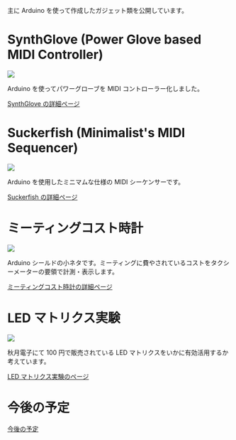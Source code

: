 主に Arduino を使って作成したガジェット類を公開しています。

# SynthGlove (Power Glove based MIDI Controller) #
[![](http://farm3.static.flickr.com/2556/3891694607_0666b09e82_m.jpg)](http://www.flickr.com/photos/35498631@N03/3891694607/)

Arduino を使ってパワーグローブを MIDI コントローラー化しました。

[SynthGlove の詳細ページ](SynthGlove.md)

# Suckerfish (Minimalist's MIDI Sequencer) #
[![](http://farm3.static.flickr.com/2575/3766571472_8dd1cf02c0_m.jpg)](http://www.flickr.com/photos/35498631@N03/3766571472/)

Arduino を使用したミニマムな仕様の MIDI シーケンサーです。

[Suckerfish の詳細ページ](Suckerfish.md)

# ミーティングコスト時計 #
[![](http://farm3.static.flickr.com/2662/3814229567_56f2cee53f_m.jpg)](http://www.flickr.com/photos/35498631@N03/3814229567/sizes/s/)

Arduino シールドの小ネタです。ミーティングに費やされているコストをタクシーメーターの要領で計測・表示します。

[ミーティングコスト時計の詳細ページ](MeetingCostClock.md)

# LED マトリクス実験 #
[![](http://farm3.static.flickr.com/2668/3851931134_4ec69a92ce_m.jpg)](http://www.flickr.com/photos/35498631@N03/3851931134/sizes/s/)

秋月電子にて 100 円で販売されている LED マトリクスをいかに有効活用するか考えています。

[LED マトリクス実験のページ](LedMatrixTest.md)

# 今後の予定 #
[今後の予定](ToDoList.md)